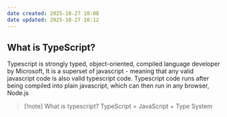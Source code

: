 ```yaml
---
date created: 2025-10-27 10:08
date updated: 2025-10-27 10:12
---
```


## What is TypeScript?

Typescript is strongly typed, object-oriented, compiled language developer by Microsoft, It is a superset of javascript - meaning that any valid javascript code is also valid typescript code.
Typescript code runs after being compiled into plain javascript, which can then run in any browser, Node.js

> [!note] What is typescript?
> TypeScript = JavaScript + Type System
